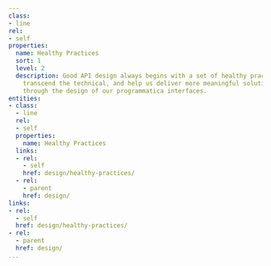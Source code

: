 ```yaml
---
class:
- line
rel:
- self
properties:
  name: Healthy Practices
  sort: 1
  level: 2
  description: Good API design always begins with a set of healthy practices that
    transcend the technical, and help us deliver more meaningful solutions and services
    through the design of our programmatica interfaces.
entities:
- class:
  - line
  rel:
  - self
  properties:
    name: Healthy Practices
  links:
  - rel:
    - self
    href: design/healthy-practices/
  - rel:
    - parent
    href: design/
links:
- rel:
  - self
  href: design/healthy-practices/
- rel:
  - parent
  href: design/
...
```

